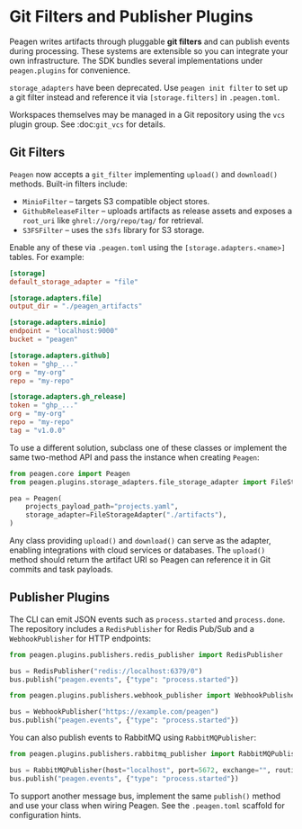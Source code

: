 # Git Filters and Publisher Plugins

Peagen writes artifacts through pluggable **git filters** and can publish events during processing. These systems are extensible so you can integrate your own infrastructure. The SDK bundles several implementations under ``peagen.plugins`` for convenience.

``storage_adapters`` have been deprecated. Use ``peagen init filter`` to set up a git filter instead and reference it via ``[storage.filters]`` in ``.peagen.toml``.

Workspaces themselves may be managed in a Git repository using the
``vcs`` plugin group. See :doc:`git_vcs` for details.

## Git Filters

``Peagen`` now accepts a ``git_filter`` implementing ``upload()`` and ``download()`` methods. Built-in filters include:

- ``MinioFilter`` – targets S3 compatible object stores.
- ``GithubReleaseFilter`` – uploads artifacts as release assets and exposes a ``root_uri`` like ``ghrel://org/repo/tag/`` for retrieval.
- ``S3FSFilter`` – uses the ``s3fs`` library for S3 storage.

Enable any of these via `.peagen.toml` using the `[storage.adapters.<name>]`
tables. For example:

```toml
[storage]
default_storage_adapter = "file"

[storage.adapters.file]
output_dir = "./peagen_artifacts"

[storage.adapters.minio]
endpoint = "localhost:9000"
bucket = "peagen"

[storage.adapters.github]
token = "ghp_..."
org = "my-org"
repo = "my-repo"

[storage.adapters.gh_release]
token = "ghp_..."
org = "my-org"
repo = "my-repo"
tag = "v1.0.0"
```

To use a different solution, subclass one of these classes or implement the same two-method API and pass the instance when creating `Peagen`:

```python
from peagen.core import Peagen
from peagen.plugins.storage_adapters.file_storage_adapter import FileStorageAdapter

pea = Peagen(
    projects_payload_path="projects.yaml",
    storage_adapter=FileStorageAdapter("./artifacts"),
)
```

Any class providing `upload()` and `download()` can serve as the adapter, enabling integrations with cloud services or databases. The `upload()` method should return the artifact URI so Peagen can reference it in Git commits and task payloads.

## Publisher Plugins

The CLI can emit JSON events such as `process.started` and `process.done`. The repository includes a `RedisPublisher` for Redis Pub/Sub and a `WebhookPublisher` for HTTP endpoints:


```python
from peagen.plugins.publishers.redis_publisher import RedisPublisher

bus = RedisPublisher("redis://localhost:6379/0")
bus.publish("peagen.events", {"type": "process.started"})
```

```python
from peagen.plugins.publishers.webhook_publisher import WebhookPublisher

bus = WebhookPublisher("https://example.com/peagen")
bus.publish("peagen.events", {"type": "process.started"})
```

You can also publish events to RabbitMQ using `RabbitMQPublisher`:

```python
from peagen.plugins.publishers.rabbitmq_publisher import RabbitMQPublisher

bus = RabbitMQPublisher(host="localhost", port=5672, exchange="", routing_key="peagen.events")
bus.publish("peagen.events", {"type": "process.started"})
```

To support another message bus, implement the same `publish()` method and use your class when wiring Peagen. See the `.peagen.toml` scaffold for configuration hints.
